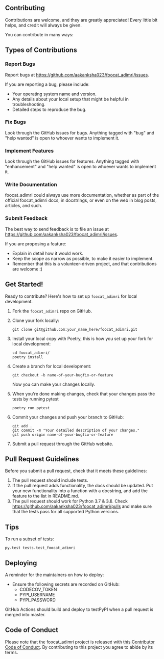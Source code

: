 
## Contributing

Contributions are welcome, and they are greatly appreciated! Every little bit
helps, and credit will always be given.

You can contribute in many ways:

## Types of Contributions


### Report Bugs

Report bugs at https://github.com/aakanksha023/foocat_adimri/issues.

If you are reporting a bug, please include:

* Your operating system name and version.
* Any details about your local setup that might be helpful in troubleshooting.
* Detailed steps to reproduce the bug.

### Fix Bugs

Look through the GitHub issues for bugs. Anything tagged with "bug" and "help
wanted" is open to whoever wants to implement it.

### Implement Features

Look through the GitHub issues for features. Anything tagged with "enhancement"
and "help wanted" is open to whoever wants to implement it.

### Write Documentation

foocat_adimri could always use more documentation, whether as part of the
official foocat_adimri docs, in docstrings, or even on the web in blog posts,
articles, and such.

### Submit Feedback

The best way to send feedback is to file an issue at https://github.com/aakanksha023/foocat_adimri/issues.

If you are proposing a feature:

* Explain in detail how it would work.
* Keep the scope as narrow as possible, to make it easier to implement.
* Remember that this is a volunteer-driven project, and that contributions
  are welcome :)

## Get Started!

Ready to contribute? Here's how to set up `foocat_adimri` for local development.

1. Fork the `foocat_adimri` repo on GitHub.

2. Clone your fork locally:

	```
	git clone git@github.com:your_name_here/foocat_adimri.git
	```

3. Install your local copy with Poetry, this is how you set up your fork for local development:

	```
	cd foocat_adimri/
	poetry install
	```

4. Create a branch for local development:

	```
	git checkout -b name-of-your-bugfix-or-feature
	```

   	Now you can make your changes locally.

5. When you're done making changes, check that your changes pass the tests by running pytest

	```
	poetry run pytest
	```

6. Commit your changes and push your branch to GitHub:

	```
	git add .
	git commit -m "Your detailed description of your changes."
	git push origin name-of-your-bugfix-or-feature
	```

7. Submit a pull request through the GitHub website.

## Pull Request Guidelines

Before you submit a pull request, check that it meets these guidelines:

1. The pull request should include tests.
2. If the pull request adds functionality, the docs should be updated. Put
   your new functionality into a function with a docstring, and add the
   feature to the list in README.md.
3. The pull request should work for Python 3.7 & 3.8. Check https://github.com/aakanksha023/foocat_adimri/pulls and make sure that the tests pass for all supported Python versions.

## Tips

To run a subset of tests:

```
py.test tests.test_foocat_adimri
```

## Deploying

A reminder for the maintainers on how to deploy:

- Ensure the following secrets are recorded on GitHub:
	- CODECOV_TOKEN	
	- PYPI_USERNAME
 	- PYPI_PASSWORD	

 GitHub Actions should build and deploy to testPyPI when a pull request is merged into master.

## Code of Conduct

Please note that the foocat_adimri project is released with [this Contributor Code of Conduct](CONDUCT.md). By contributing to this project you agree to abide by its terms.
